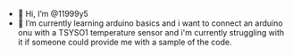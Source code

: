 - 👋 Hi, I’m @11999y5
- 🌱 I’m currently learning arduino basics and i want to connect an arduino onu with a TSYSO1 temperature sensor and i'm currently struggling with it if someone could provide
me with a sample of the code. 


